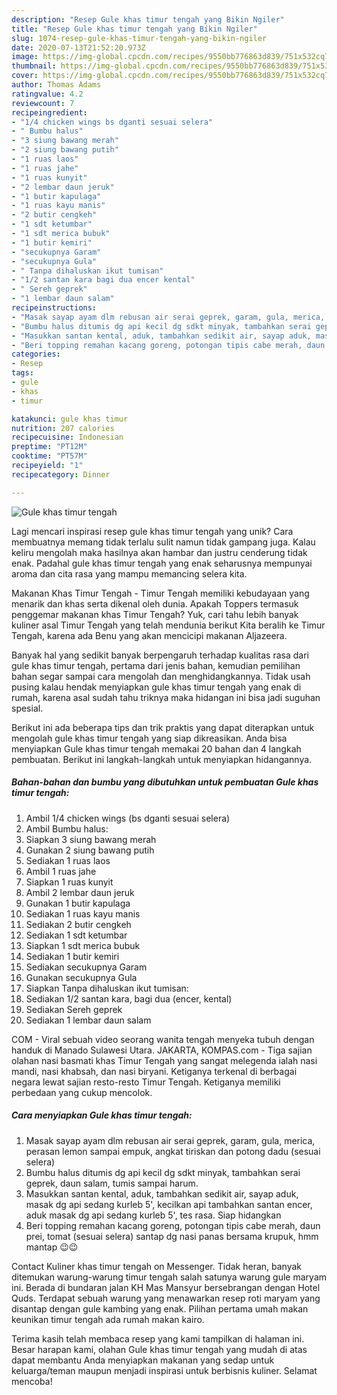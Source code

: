 ```yaml
---
description: "Resep Gule khas timur tengah yang Bikin Ngiler"
title: "Resep Gule khas timur tengah yang Bikin Ngiler"
slug: 1074-resep-gule-khas-timur-tengah-yang-bikin-ngiler
date: 2020-07-13T21:52:20.973Z
image: https://img-global.cpcdn.com/recipes/9550bb776863d839/751x532cq70/gule-khas-timur-tengah-foto-resep-utama.jpg
thumbnail: https://img-global.cpcdn.com/recipes/9550bb776863d839/751x532cq70/gule-khas-timur-tengah-foto-resep-utama.jpg
cover: https://img-global.cpcdn.com/recipes/9550bb776863d839/751x532cq70/gule-khas-timur-tengah-foto-resep-utama.jpg
author: Thomas Adams
ratingvalue: 4.2
reviewcount: 7
recipeingredient:
- "1/4 chicken wings bs dganti sesuai selera"
- " Bumbu halus"
- "3 siung bawang merah"
- "2 siung bawang putih"
- "1 ruas laos"
- "1 ruas jahe"
- "1 ruas kunyit"
- "2 lembar daun jeruk"
- "1 butir kapulaga"
- "1 ruas kayu manis"
- "2 butir cengkeh"
- "1 sdt ketumbar"
- "1 sdt merica bubuk"
- "1 butir kemiri"
- "secukupnya Garam"
- "secukupnya Gula"
- " Tanpa dihaluskan ikut tumisan"
- "1/2 santan kara bagi dua encer kental"
- " Sereh geprek"
- "1 lembar daun salam"
recipeinstructions:
- "Masak sayap ayam dlm rebusan air serai geprek, garam, gula, merica, perasan lemon sampai empuk, angkat tiriskan dan potong dadu (sesuai selera)"
- "Bumbu halus ditumis dg api kecil dg sdkt minyak, tambahkan serai geprek, daun salam, tumis sampai harum."
- "Masukkan santan kental, aduk, tambahkan sedikit air, sayap aduk, masak dg api sedang kurleb 5&#39;, kecilkan api tambahkan santan encer, aduk masak dg api sedang kurleb 5&#39;, tes rasa. Siap hidangkan"
- "Beri topping remahan kacang goreng, potongan tipis cabe merah, daun prei, tomat (sesuai selera) santap dg nasi panas bersama krupuk, hmm mantap 😉😉"
categories:
- Resep
tags:
- gule
- khas
- timur

katakunci: gule khas timur 
nutrition: 207 calories
recipecuisine: Indonesian
preptime: "PT12M"
cooktime: "PT57M"
recipeyield: "1"
recipecategory: Dinner

---
```



![Gule khas timur tengah](https://img-global.cpcdn.com/recipes/9550bb776863d839/751x532cq70/gule-khas-timur-tengah-foto-resep-utama.jpg)

Lagi mencari inspirasi resep gule khas timur tengah yang unik? Cara membuatnya memang tidak terlalu sulit namun tidak gampang juga. Kalau keliru mengolah maka hasilnya akan hambar dan justru cenderung tidak enak. Padahal gule khas timur tengah yang enak seharusnya mempunyai aroma dan cita rasa yang mampu memancing selera kita.

Makanan Khas Timur Tengah - Timur Tengah memiliki kebudayaan yang menarik dan khas serta dikenal oleh dunia. Apakah Toppers termasuk penggemar makanan khas Timur Tengah? Yuk, cari tahu lebih banyak kuliner asal Timur Tengah yang telah mendunia berikut Kita beralih ke Timur Tengah, karena ada Benu yang akan mencicipi makanan Aljazeera.

Banyak hal yang sedikit banyak berpengaruh terhadap kualitas rasa dari gule khas timur tengah, pertama dari jenis bahan, kemudian pemilihan bahan segar sampai cara mengolah dan menghidangkannya. Tidak usah pusing kalau hendak menyiapkan gule khas timur tengah yang enak di rumah, karena asal sudah tahu triknya maka hidangan ini bisa jadi suguhan spesial.


Berikut ini ada beberapa tips dan trik praktis yang dapat diterapkan untuk mengolah gule khas timur tengah yang siap dikreasikan. Anda bisa menyiapkan Gule khas timur tengah memakai 20 bahan dan 4 langkah pembuatan. Berikut ini langkah-langkah untuk menyiapkan hidangannya.

<!--inarticleads1-->

##### Bahan-bahan dan bumbu yang dibutuhkan untuk pembuatan Gule khas timur tengah:

1. Ambil 1/4 chicken wings (bs dganti sesuai selera)
1. Ambil  Bumbu halus:
1. Siapkan 3 siung bawang merah
1. Gunakan 2 siung bawang putih
1. Sediakan 1 ruas laos
1. Ambil 1 ruas jahe
1. Siapkan 1 ruas kunyit
1. Ambil 2 lembar daun jeruk
1. Gunakan 1 butir kapulaga
1. Sediakan 1 ruas kayu manis
1. Sediakan 2 butir cengkeh
1. Sediakan 1 sdt ketumbar
1. Siapkan 1 sdt merica bubuk
1. Sediakan 1 butir kemiri
1. Sediakan secukupnya Garam
1. Gunakan secukupnya Gula
1. Siapkan  Tanpa dihaluskan ikut tumisan:
1. Sediakan 1/2 santan kara, bagi dua (encer, kental)
1. Sediakan  Sereh geprek
1. Sediakan 1 lembar daun salam


COM - Viral sebuah video seorang wanita tengah menyeka tubuh dengan handuk di Manado Sulawesi Utara. JAKARTA, KOMPAS.com - Tiga sajian olahan nasi basmati khas Timur Tengah yang sangat melegenda ialah nasi mandi, nasi khabsah, dan nasi biryani. Ketiganya terkenal di berbagai negara lewat sajian resto-resto Timur Tengah. Ketiganya memiliki perbedaan yang cukup mencolok. 

<!--inarticleads2-->

##### Cara menyiapkan Gule khas timur tengah:

1. Masak sayap ayam dlm rebusan air serai geprek, garam, gula, merica, perasan lemon sampai empuk, angkat tiriskan dan potong dadu (sesuai selera)
1. Bumbu halus ditumis dg api kecil dg sdkt minyak, tambahkan serai geprek, daun salam, tumis sampai harum.
1. Masukkan santan kental, aduk, tambahkan sedikit air, sayap aduk, masak dg api sedang kurleb 5&#39;, kecilkan api tambahkan santan encer, aduk masak dg api sedang kurleb 5&#39;, tes rasa. Siap hidangkan
1. Beri topping remahan kacang goreng, potongan tipis cabe merah, daun prei, tomat (sesuai selera) santap dg nasi panas bersama krupuk, hmm mantap 😉😉


Contact Kuliner khas timur tengah on Messenger. Tidak heran, banyak ditemukan warung-warung timur tengah salah satunya warung gule maryam ini. Berada di bundaran jalan KH Mas Mansyur bersebrangan dengan Hotel Quds. Terdapat sebuah warung yang menawarkan resep roti maryam yang disantap dengan gule kambing yang enak. Pilihan pertama umah makan keunikan timur tengah ada rumah makan kairo. 

Terima kasih telah membaca resep yang kami tampilkan di halaman ini. Besar harapan kami, olahan Gule khas timur tengah yang mudah di atas dapat membantu Anda menyiapkan makanan yang sedap untuk keluarga/teman maupun menjadi inspirasi untuk berbisnis kuliner. Selamat mencoba!
